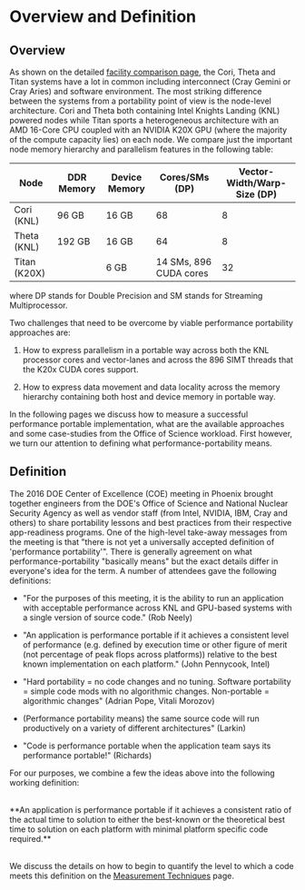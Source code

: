 # Overview and Definition

## Overview

As shown on the detailed [facility comparison page](http://performanceportability.org/facilities/comparison/), the Cori, Theta and Titan systems have a lot 
in common including interconnect (Cray Gemini or Cray Aries) and software environment. The most striking difference between the systems from a portability 
point 
of view is the node-level architecture. 
Cori and Theta both containing Intel Knights Landing (KNL) powered nodes while Titan sports a heterogeneous architecture with an AMD 16-Core CPU 
coupled with an NVIDIA K20X GPU (where the majority of the compute capacity lies) on each node. We compare just the important node memory hierarchy and 
parallelism features in the following table:

| Node | DDR Memory | Device Memory | Cores/SMs (DP) | Vector-Width/Warp-Size (DP) | 
|------|------------|---------------|-------|--------------|
| Cori (KNL)  | 96 GB | 16 GB | 68 | 8 | 
| Theta (KNL)  | 192 GB | 16 GB | 64 | 8 |
| Titan (K20X) | | 6 GB | 14 SMs, 896 CUDA cores | 32 |

where DP stands for Double Precision and SM stands for Streaming Multiprocessor. 

Two challenges that need to be overcome by viable performance portability approaches are:

1. How to express parallelism in a portable way across both the KNL processor cores and vector-lanes and across the 896 SIMT threads that the K20x 
CUDA cores support. 

2. How to express data movement and data locality across the memory hierarchy containing both host and device memory in portable way. 

In the following pages we discuss how to measure a successful performance portable implementation, what are the available approaches and some case-studies 
from 
the Office of Science workload. First however, we turn our attention to defining what performance-portability means. 

## Definition

The 2016 DOE Center of Excellence (COE) meeting in Phoenix brought together engineers from the DOE's Office of Science and National Nuclear Security Agency 
as well as vendor staff (from Intel, NVIDIA, IBM, Cray and others) to share portability lessons and best practices from their respective app-readiness 
programs. One of the high-level take-away messages from the meeting is that "there is not yet a universally accepted definition of 'performance 
portability'". 
There is generally agreement on what performance-portability "basically means" but the exact details differ in everyone's idea for the term. A number of 
attendees 
gave the following definitions:

* "For the purposes of this meeting, it is the ability to run an application with acceptable performance across KNL and GPU-based systems with a single 
version of source code." (Rob Neely)

* "An application is performance portable if it achieves a consistent level of performance (e.g. defined by execution time or
other figure of merit (not percentage of peak flops across platforms)) relative to the best known implementation on each platform." (John Pennycook, Intel)

* "Hard portability = no code changes and no tuning. Software portability = simple code mods with no algorithmic changes. Non-portable = algorithmic changes" (Adrian Pope, Vitali Morozov)

* (Performance portability means) the same source code will run productively on a variety of different architectures" (Larkin)

* "Code is performance portable when the application team says its performance portable!" (Richards)

For our purposes, we combine a few the ideas above into the following working definition:

<br>
**An application is performance portable if it achieves a consistent ratio of the actual time to solution to either the best-known or the theoretical best time to 
solution on each platform with minimal platform specific code required.**
<br><br>

We discuss the details on how to begin to quantify the level to which a code meets this definition on the 
[Measurement Techniques](/perfport/measurements/index.md) page.
